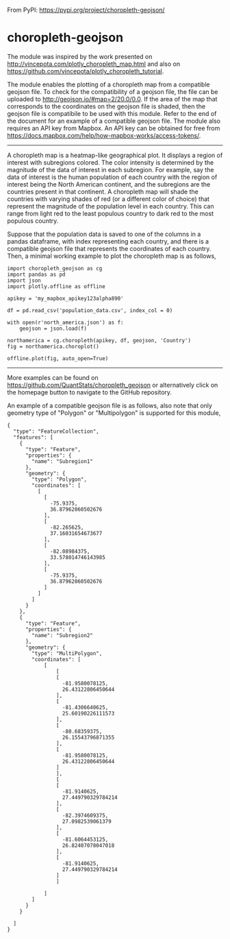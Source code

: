 From PyPI:
https://pypi.org/project/choropleth-geojson/

# choropleth-geojson

The module was inspired by the work presented on http://vincepota.com/plotly_choropleth_map.html and also on https://github.com/vincepota/plotly_choropleth_tutorial.

The module enables the plotting of a choropleth map from a compatible geojson file. To check for the compatibility of a geojson file, the file can be uploaded to http://geojson.io/#map=2/20.0/0.0. If the area of the map that corresponds to the coordinates on the geojson file is shaded, then the geojson file is compatibile to be used with this module. Refer to the end of the document for an example of a compatible geojson file. The module also requires an API key from Mapbox. An API key can be obtained for free from https://docs.mapbox.com/help/how-mapbox-works/access-tokens/.

----
A choropleth map is a heatmap-like geographical plot. It displays a region of interest with subregions colored. The color intensity is determined by the magnitude of the data of interest in each subregion. For example, say the data of interest is the human population of each country with the region of interest being the North American continent, and the subregions are the countries present in that continent. A choropleth map will shade the countries with varying shades of red (or a different color of choice) that represent the magnitude of the population level in each country. This can range from light red to the least populous country to dark red to the most populous country.

Suppose that the population data is saved to one of the columns in a pandas dataframe, with index representing each country, and there is a compatible geojson file that represents the coordinates of each country. Then, a minimal working example to plot the choropleth map is as follows,

```
import choropleth_geojson as cg
import pandas as pd
import json
import plotly.offline as offline

apikey = 'my_mapbox_apikey123alpha890'

df = pd.read_csv('population_data.csv', index_col = 0)

with open(r'north_america.json') as f:
    geojson = json.load(f)
	
northamerica = cg.choropleth(apikey, df, geojson, 'Country')
fig = northamerica.choroplot()

offline.plot(fig, auto_open=True)
```

----
More examples can be found on https://github.com/QuantStats/choropleth_geojson or alternatively click on the homepage button to navigate to the GitHub repository.

An example of a compatible geojson file is as follows, also note that only geometry type of "Polygon" or "Multipolygon" is supported for this module,

```
{
  "type": "FeatureCollection",
  "features": [
    {
      "type": "Feature",
      "properties": {
        "name": "Subregion1"
      },
      "geometry": {
        "type": "Polygon",
        "coordinates": [
          [
            [
              -75.9375,
              36.87962060502676
            ],
            [
              -82.265625,
              37.16031654673677
            ],
            [
              -82.08984375,
              33.578014746143985
            ],
            [
              -75.9375,
              36.87962060502676
            ]
          ]
        ]
      }
    },
    {
      "type": "Feature",
      "properties": {
		"name": "Subregion2"
	  },
      "geometry": {
        "type": "MultiPolygon",
        "coordinates": [
		    [	
				[
				[
				  -81.9580078125,
				  26.43122806450644
				],
				[
				  -81.4306640625,
				  25.60190226111573
				],
				[
				  -80.68359375,
				  26.15543796871355
				],
				[
				  -81.9580078125,
				  26.43122806450644
				]
				],
				[
				[
				  -81.9140625,
				  27.449790329784214
				],
				[
				  -82.3974609375,
				  27.0982539061379
				],
				[
				  -81.6064453125,
				  26.82407078047018
				],
				[
				  -81.9140625,
				  27.449790329784214
				]
			    ]
			  
		    ]
        ]
      }
    }
    
  ]
}
```



